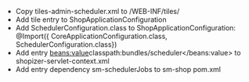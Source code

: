 - Copy tiles-admin-scheduler.xml to /WEB-INF/tiles/
- Add tile entry to ShopApplicationConfiguration
- Add SchedulerConfiguration.class to ShopApplicationConfiguration: @Import({ CoreApplicationConfiguration.class, SchedulerConfiguration.class})
- Add entry <beans:value>classpath:bundles/scheduler</beans:value>  to shopizer-servlet-context.xml
- Add entry dependency sm-schedulerJobs to sm-shop pom.xml 